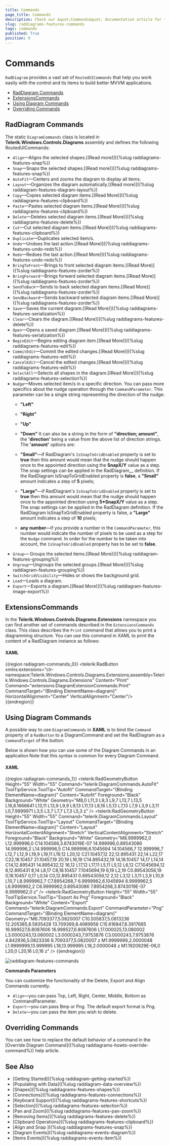 ```yaml
---
title: Commands
page_title: Commands
description: Check our &quot;Commands&quot; documentation article for the RadDiagram {{ site.framework_name }} control.
slug: raddiagrams-features-commands
tags: commands
published: True
position: 9
---
```


# Commands

`RadDiagram` provides a vast set of `RoutedUICommands` that help you work easily with the control and its items to build better MVVM applications.	  

* [RadDiagram Commands](#raddiagram-commands)
* [ExtensionsCommands](#extensionscommands)
* [Using Diagram Commands](#using-diagram-commands)
* [Overriding Commands](#overriding-commands)

## RadDiagram Commands

The static `DiagramCommands` class is located in __Telerik.Windows.Controls.Diagrams__ assembly and defines the following RoutedUICommands:		

* `Align`&mdash;Aligns the selected shapes.[(Read more)]({%slug raddiagrams-features-snap%})
* `Snap`&mdash;Snaps the selected shapes.[(Read more)]({%slug raddiagrams-features-snap%})
* `AutoFit`&mdash;Centers and zooms the diagram to display all items.			  
* `Layout`&mdash;Organizes the diagram automatically.[(Read more)]({%slug raddiagram-features-diagram-layout%})
* `Copy`&mdash;Copies selected diagram items.[(Read More)]({%slug raddiagrams-features-clipboard%})
* `Paste`&mdash;Pastes selected diagram items.[(Read More)]({%slug raddiagrams-features-clipboard%})
* `Delete`&mdash;Deletes selected diagram items.[(Read More)]({%slug raddiagrams-features-delete%})
* `Cut`&mdash;Cut selected diagram items.[(Read More)]({%slug raddiagrams-features-clipboard%})
* `Duplicate`&mdash;Duplicates selected item/s.			  
* `Undo`&mdash;Undoes the last action.[(Read More)]({%slug raddiagrams-features-undo-redo%})
* `Redo`&mdash;Redoes the last action.[(Read More)]({%slug raddiagrams-features-undo-redo%})
* `BringToFront`&mdash;Brings to front selected diagram items.[(Read More)]({%slug raddiagrams-features-zorder%})
* `BringForward`&mdash;Brings forward selected diagram items.[(Read More)]({%slug raddiagrams-features-zorder%})
* `SendToBack`&mdash;Sends to back selected diagram items.[(Read More)]({%slug raddiagrams-features-zorder%})
* `SendBackward`&mdash;Sends backward selected diagram items.[(Read More)]({%slug raddiagrams-features-zorder%})
* `Save`&mdash;Saves the current diagram.[(Read More)]({%slug raddiagrams-features-serialization%})
* `Clear`&mdash;Clears the diagram.[(Read More)]({%slug raddiagrams-features-delete%})
* `Open`&mdash;Opens a saved diagram.[(Read More)]({%slug raddiagrams-features-serialization%})
* `BeginEdit`&mdash;Begins editing diagram item.[(Read More)]({%slug raddiagrams-features-edit%})
* `CommitEdit`&mdash;Commit the edited changes.[(Read More)]({%slug raddiagrams-features-edit%})
* `CancelEdit`&mdash;Cancel the edited changes.[(Read More)]({%slug raddiagrams-features-edit%})
* `SelectAll`&mdash;Selects all shapes in the diagram.[(Read More)]({%slug raddiagrams-features-selection%})
* `Nudge`&mdash;Moves selected item/s in a specific direction. You can pass more specifics about the nudge operation through the `CommandParameter`. 
	This parameter can be a single string representing the direction of the nudge:
	* __"Left"__
	* __"Right"__
	* __"Up"__
	* __"Down"__
	It can also be a string in the form of __"direction; amount"__, the __'direction'__ being a value from the above list of direction strings. The __'amount'__ options are:
	* __"Small"__&mdash;if RadDiagram's `IsSnapToGridEnabled` property is set to __true__ then this amount would mean that the nudge should happen once to the appointed direction using the __SnapX/Y__ value as a step. The snap settings can be applied in the  RadDiagram__ definition. If the RadDiagram IsSnapToGridEnabled property is __false__, a __"Small"__ amount indicates a step of __5__ pixels;				  

	* __"Large"__&mdash;if RadDiagram's `IsSnapToGridEnabled` property is set to __true__ then this amount would mean that the nudge should happen once to the appointed direction using __5*SnapX/Y__ value as a step. The snap settings can be applied in the  RadDiagram definition. If the RadDiagram IsSnapToGridEnabled property is false, a __"Large"__ amount indicates a step of __10__ pixels;			  

	* __any number__&mdash;if you provide a number in the `CommandParameter`, this number would indicate the number of pixels to be used as a step for the `Nudge` command. In order for the number to be taken into account, the `IsSnapToGridEnabled` property has to be set to __false__.				  
* `Group`&mdash; Groups the selected items.[(Read More)]({%slug raddiagram-features-grouping%})
* `Ungroup`&mdash;Ungroups the selected groups.[(Read More)]({%slug raddiagram-features-grouping%})
* `SwitchGridVisibility`&mdash;Hides or shows the background grid.			  
* `Load`&mdash;Loads a diagram.			  
* `Export`&mdash;Exports a diagram.[(Read More)]({%slug raddiagram-features-image-export%})

## ExtensionsCommands	  

In the __Telerik.Windows.Controls.Diagrams.Extensions__ namespace you can find another set of commands described in the `ExtensionsCommands` class. This class describes the `Print` command that allows you to print a diagramming structure. You can use this command in XAML to print the content of a RadDiagram instance as follows:		

#### __XAML__
{{region radiagram-commands_0}}
    <telerik:RadButton xmlns:extensions="clr-namespace:Telerik.Windows.Controls.Diagrams.Extensions;assembly=Telerik.Windows.Controls.Diagrams.Extensions"
					Content="Print" 
					Command="extensions:DiagramExtensionCommands.Print" 
					CommandTarget="{Binding ElementName=diagram}" 
					HorizontalAlignment="Center" 
					VerticalAlignment="Center"/>	
{{endregion}}

## Using Diagram Commands

A possible way to use `DiagramCommands` in __XAML__ is to bind the `Command` property of a `RadButton` to a DiagramCommand and set the RadDiagram as a `CommandTarget` of the button:		

Below is shown how you can use some of the Diagram Commands in an application Note that this syntax is common for every Diagram Command.

#### __XAML__
{{region radiagram-commands_1}}
    <StackPanel Orientation="Horizontal" HorizontalAlignment="Center" x:Name="buttonsStack">
            <telerik:RadGeometryButton Height="55" Width="55" Command="telerik:DiagramCommands.AutoFit"
                    ToolTipService.ToolTip="Autofit" CommandTarget="{Binding ElementName=diagram}" Content="Autofit"
                    Foreground="Black"
                    Background="White"
                    Geometry="M8,0 L11,3 L9,3 L9,7 L13,7 L13,5 L16,8.1666641 L13,11 L13,9 L9,9 L9,13 L11,13 L8,16 L5,13 L7,13 L7,9 L3,9 L3,11 L0,7.9999971 L3,5 L3,7 L7,7 L7,3 L5,3 z" />
            <telerik:RadGeometryButton Height="55" Width="55" Command="telerik:DiagramCommands.Layout"
                    ToolTipService.ToolTip="Layout" CommandTarget="{Binding ElementName=diagram}" Content="Layout"
                    HorizontalContentAlignment="Stretch" VerticalContentAlignment="Stretch" Foreground="Black"
                    Background="White"
                    Geometry="M8.9999962,0 L12.999996,0 C14.104566,3.8743019E-07 14.999996,0.89543086 14.999996,2 L14.999996,5 C14.999996,6.1045694 14.104566,7 12.999996,7 L12,7 L12,9 L19,9 L19,11 L19,12 L20,12 C21.10457,12 22,12.895431 22,14 L22,17 C22,18.10457 21.10457,19 20,19 L16,19 C14.895432,19 14,18.10457 14,17 L14,14 C14,12.895431 14.895432,12 16,12 L17,12 L17,11 L5,11 L5,12 L6,12 C7.1045694,12 8,12.895431 8,14 L8,17 C8,18.10457 7.1045694,19 6,19 L2,19 C0.89543056,19 0,18.10457 0,17 L0,14 C0,12.895431 0.89543056,12 2,12 L3,12 L3,11 L3,9 L10,9 L10,7 L8.9999962,7 C7.8954268,7 6.9999962,6.1045694 6.9999962,5 L6.9999962,2 C6.9999962,0.89543086 7.8954268,3.8743019E-07 8.9999962,0 z" />
            <telerik:RadGeometryButton Height="55" Width="55" ToolTipService.ToolTip="Export As Png" Foreground="Black" Background="White" Content="Export" Command="telerik:DiagramCommands.Export"
                    CommandParameter="Png" CommandTarget="{Binding ElementName=diagram}"					
                    Geometry="M6.7093377,5.0820007 C10.505837,5.0813236 12.205385,8.5835428 13.709369,8.4989958 C15.616847,8.3917685 16.999527,6.8087606 16.999527,6.8087606 L17.000025,13.080002 L3.0000243,13.080002 L3.0000243,7.9753876 C3.0000243,7.9753876 4.842936,5.0823336 6.7093377,5.0820007 z M1.9999999,2.0000048 L1.9999999,13.999995 L18,13.999995 L18,2.0000048 z M1.1920929E-06,0 L20,0 L20,16 L0,16 z" />
        </StackPanel>
{{endregion}}

![raddiagram-features-commands](images/raddiagram-features-commands.png)

__Commands Parameters__

You can customize the functionality of the Delete, Export and Align Commands currently.		

* `Align`&mdash;you can pass Top, Left, Right, Center, Middle, Bottom as CommandParameter.			  
* `Export`&mdash;you can pass Bmp or Png. The default export format is Png.			  
* `Delete`&mdash;you can pass the item you wish to delete.			  

## Overriding Commands

You can see how to replace the default behavior of a command in the [Override Diagram Command]({%slug raddiagrams-howto-override-command%}) help article.

## See Also
 * [Getting Started]({%slug raddiagram-getting-started%})
 * [Populating with Data]({%slug raddiagram-data-overview%})
 * [Shapes]({%slug raddiagrams-features-shapes%})
 * [Connections]({%slug raddiagrams-features-connections%})
 * [Keyboard Support]({%slug raddiagrams-features-shortcuts%})
 * [Selection]({%slug raddiagrams-features-selection%})
 * [Pan and Zoom]({%slug raddiagrams-features-pan-zoom%})
 * [Removing Items]({%slug raddiagrams-features-delete%})
 * [Clipboard Operations]({%slug raddiagrams-features-clipboard%})
 * [Align and Snap ]({%slug raddiagrams-features-snap%})
 * [Diagram Events]({%slug raddiagrams-events-diagram%})
 * [Items Events]({%slug raddiagrams-events-item%})